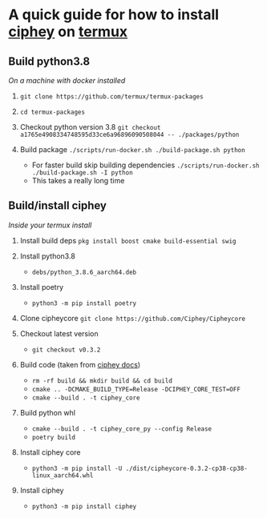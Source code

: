# A quick guide for how to install [ciphey](https://github.com/Ciphey/Ciphey) on [termux](https://github.com/termux/termux-app)

## Build python3.8
_On a machine with docker installed_
1. `git clone https://github.com/termux/termux-packages`

2. `cd termux-packages`

3. Checkout python version 3.8 `git checkout a1765e4908334748595d33ce6a96896090508044 -- ./packages/python`

4. Build package `./scripts/run-docker.sh ./build-package.sh python`
    - For faster build skip building dependencies `./scripts/run-docker.sh ./build-package.sh -I python`
    - This takes a really long time

## Build/install ciphey
_Inside your termux install_
1. Install build deps `pkg install boost cmake build-essential swig`

2. Install python3.8
    - `debs/python_3.8.6_aarch64.deb`
    
3. Install poetry
    - `python3 -m pip install poetry`

4. Clone cipheycore `git clone https://github.com/Ciphey/Cipheycore`

5. Checkout latest version
    - `git checkout v0.3.2`

6. Build code (taken from [ciphey docs](https://github.com/Ciphey/CipheyCore#building))
    - `rm -rf build && mkdir build && cd build`
    - `cmake .. -DCMAKE_BUILD_TYPE=Release -DCIPHEY_CORE_TEST=OFF`
    - `cmake --build . -t ciphey_core`

7. Build python whl
    - `cmake --build . -t ciphey_core_py --config Release`
    - `poetry build`

8. Install ciphey core
    - `python3 -m pip install -U ./dist/cipheycore-0.3.2-cp38-cp38-linux_aarch64.whl`

9. Install ciphey
    - `python3 -m pip install ciphey`
